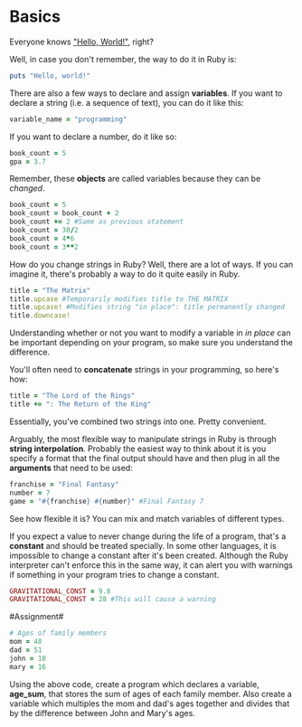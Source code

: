 Basics
====

Everyone knows ["Hello, World!"](http://en.wikipedia.org/wiki/%22Hello,_world!%22_program), right?

Well, in case you don't remember, the way to do it in Ruby is:
```ruby
puts "Hello, world!"
```

There are also a few ways to declare and assign **variables**. If you want to declare a string (i.e. a sequence of text), you can do it like this:
```ruby
variable_name = "programming"
```

If you want to declare a number, do it like so:
```ruby
book_count = 5
gpa = 3.7
```

Remember, these **objects** are called variables because they can be *changed*.
```ruby
book_count = 5
book_count = book_count + 2
book_count += 2 #Same as previous statement
book_count = 30/2
book_count = 4*6
book_count = 3**2
```

How do you change strings in Ruby? Well, there are a lot of ways. If you can imagine it, there's probably a way to do it quite easily in Ruby.

```ruby
title = "The Matrix"
title.upcase #Temporarily modifies title to THE MATRIX
title.upcase! #Modifies string "in place": title permanently changed
title.downcase!
```

Understanding whether or not you want to modify a variable in *in place* can be important depending on your program, so make sure you understand the difference.

You'll often need to **concatenate** strings in your programming, so here's how:
```ruby
title = "The Lord of the Rings"
title += ": The Return of the King"
```

Essentially, you've combined two strings into one. Pretty convenient.

Arguably, the most flexible way to manipulate strings in Ruby is through **string interpolation**. Probably the easiest way to think about it is you specify a format that the final output should have and then plug in all the **arguments** that need to be used:
```ruby
franchise = "Final Fantasy"
number = 7
game = "#{franchise} #{number}" #Final Fantasy 7
```

See how flexible it is? You can mix and match variables of different types.

If you expect a value to never change during the life of a program, that's a **constant** and should be treated specially. In some other languages, it is impossible to change a constant after it's been created. Although the Ruby interpreter can't enforce this in the same way, it can alert you with warnings if something in your program tries to change a constant.

```ruby
GRAVITATIONAL_CONST = 9.8
GRAVITATIONAL_CONST = 28 #This will cause a warning
```

#Assignment#
```ruby
# Ages of family members
mom = 48
dad = 51
john = 18
mary = 16
```

Using the above code, create a program which declares a variable, **age_sum**, that stores the sum of ages of each family member. Also create a variable which multiples the mom and dad's ages together and divides that by the difference between John and Mary's ages.

